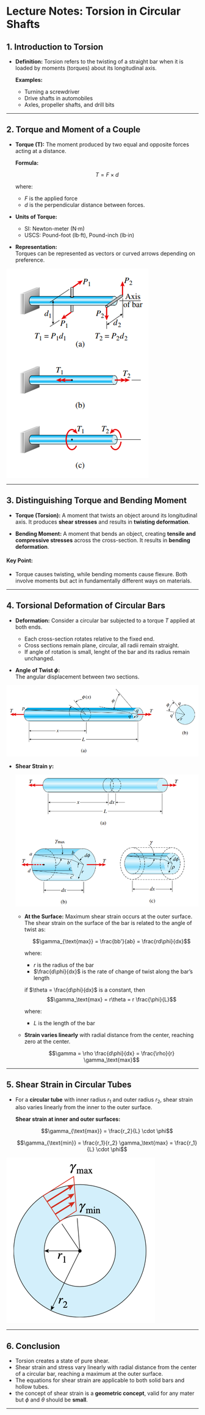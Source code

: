 # Lecture Notes: Torsion in Circular Shafts

## 1. Introduction to Torsion

- **Definition:** Torsion refers to the twisting of a straight bar when it is loaded by moments (torques) about its longitudinal axis.
  
  **Examples:**
  - Turning a screwdriver
  - Drive shafts in automobiles
  - Axles, propeller shafts, and drill bits

---

## 2. Torque and Moment of a Couple

- **Torque (T):** The moment produced by two equal and opposite forces acting at a distance.
  
  **Formula:**  

    $$T = F \times d$$

  where:
  - $F$ is the applied force
  - $d$ is the perpendicular distance between forces.

- **Units of Torque:**
  - SI: Newton-meter (N·m)
  - USCS: Pound-foot (lb·ft), Pound-inch (lb·in)

- **Representation:**  
  Torques can be represented as vectors or curved arrows depending on preference.

![](/Figures/2024-09-13-15-25-04.png)

---

## 3. Distinguishing Torque and Bending Moment

- **Torque (Torsion):** A moment that twists an object around its longitudinal axis. It produces **shear stresses** and results in **twisting deformation**.
  
- **Bending Moment:** A moment that bends an object, creating **tensile and compressive stresses** across the cross-section. It results in **bending deformation**.

#### **Key Point:**  
- Torque causes twisting, while bending moments cause flexure. Both involve moments but act in fundamentally different ways on materials.

---

## 4. Torsional Deformation of Circular Bars

- **Deformation:** Consider a circular bar subjected to a torque $T$ applied at both ends.
  - Each cross-section rotates relative to the fixed end.
  - Cross sections remain plane, circular, all radii remain straight.
  - If angle of rotation is small, lenght of the bar and its radius remain unchanged.

- **Angle of Twist $\phi$:**  
  The angular displacement between two sections.

![](/Figures/2024-09-13-15-26-34.png)



- **Shear Strain $\gamma$:**  
  
  ![](/Figures/2024-09-13-15-28-41.png)

  - **At the Surface:** Maximum shear strain occurs at the outer surface. The shear strain on the surface of the bar is related to the angle of twist as:
  
    $$\gamma_{\text{max}} = \frac{bb'}{ab} = \frac{rd\phi}{dx}$$ 

    where:
    - $r$ is the radius of the bar
    - $\frac{d\phi}{dx}$ is the rate of change of twist along the bar’s length

    if $\theta = \frac{d\phi}{dx}$ is a constant, then
    $$\gamma_\text{max} = r\theta = r \frac{\phi}{L}$$

    where:
    - $L$ is the length of the bar
  - **Strain varies linearly** with radial distance from the center, reaching zero at the center.

    $$\gamma = \rho \frac{d\phi}{dx} = \frac{\rho}{r} \gamma_\text{max}$$ 

---

## 5. Shear Strain in Circular Tubes

- For a **circular tube** with inner radius $r_1$ and outer radius $r_2$, shear strain also varies linearly from the inner to the outer surface.
  
  **Shear strain at inner and outer surfaces:**
  
  $$\gamma_{\text{max}} = \frac{r_2}{L} \cdot \phi$$

  
  $$\gamma_{\text{min}} = \frac{r_1}{r_2} \gamma_\text{max} = \frac{r_1}{L} \cdot \phi$$
  
![](/Figures/2024-09-13-17-02-31.png)

---

## 6. Conclusion

- Torsion creates a state of pure shear.
- Shear strain and stress vary linearly with radial distance from the center of a circular bar, reaching a maximum at the outer surface.
- The equations for shear strain are applicable to both solid bars and hollow tubes.
- the concept of shear strain is a **geometric concept**, valid for any mater but $\phi$ and $\theta$ should be **small**.

---
